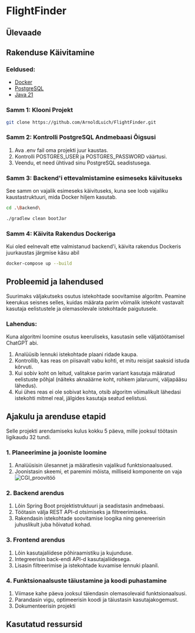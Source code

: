 # FlightFinder

## Ülevaade


## Rakenduse Käivitamine
### Eeldused:
- [Docker](https://docs.docker.com/desktop/setup/install/windows-install/)
- [PostgreSQL](https://www.postgresql.org/)
- [Java 21](https://www.oracle.com/ee/java/technologies/downloads/#java21)


### Samm 1: Klooni Projekt
```sh
git clone https://github.com/ArnoldLuich/FlightFinder.git
```

### Samm 2: Kontrolli PostgreSQL Andmebaasi Õigsusi
   1. Ava .env fail oma projekti juur kaustas.
   2. Kontrolli POSTGRES_USER ja POSTGRES_PASSWORD väärtusi.
   3. Veendu, et need ühtivad sinu PostgreSQL seadistusega.

### Samm 3: Backend'i ettevalmistamine esimeseks käivituseks
See samm on vajalik esimeseks käivituseks, kuna see loob vajaliku kaustastruktuuri, mida Docker hiljem kasutab.

```sh
cd .\Backend\
```

```sh
./gradlew clean bootJar
```

### Samm 4: Käivita Rakendus Dockeriga
Kui oled eelnevalt ette valmistanud backend'i, käivita rakendus Dockeris juurkaustas järgmise käsu abil

```sh
docker-compose up --build
```

## Probleemid ja lahendused
Suurimaks väljakutseks osutus istekohtade soovitamise algoritm. Peamine keerukus seisnes selles, kuidas määrata parim võimalik istekoht vastavalt kasutaja eelistustele ja olemasolevale istekohtade paigutusele.
### Lahendus:
Kuna algoritmi loomine osutus keeruliseks, kasutasin selle väljatöötamisel ChatGPT abi. 
   1. Analüüsib lennuki istekohtade plaani ridade kaupa.
   2. Kontrollib, kas reas on piisavalt vabu kohti, et mitu reisijat saaksid istuda kõrvuti.
   3. Kui sobiv koht on leitud, valitakse parim variant kasutaja määratud eelistuste põhjal (näiteks aknaäärne koht, rohkem jalaruumi, väljapääsu lähedus).
   4. Kui ühes reas ei ole sobivat kohta, otsib algoritm võimalikult lähedasi istekohti mitmel real, jälgides kasutaja seatud eelistusi.


## Ajakulu ja arenduse etapid
Selle projekti arendamiseks kulus kokku 5 päeva, mille jooksul töötasin ligikaudu 32 tundi.

### 1. Planeerimine ja jooniste loomine
   1. Analüüsisin ülesannet ja määratlesin vajalikud funktsionaalsused.
   2. Joonistasin skeemi, et paremini mõista, milliseid komponente on vaja
   ![CGI_proovitöö](https://github.com/user-attachments/assets/5ea12dc3-5e1a-403e-aadd-a3e398d7a7b7)

### 2. Backend arendus
   1. Lõin Spring Boot projektistruktuuri ja seadistasin andmebaasi.
   2. Töötasin välja REST API-d otsimiseks ja filtreerimiseks.
   3. Rakendasin istekohtade soovitamise loogika ning genereerisin juhuslikult juba hõivatud kohad.
### 3. Frontend arendus
   1. Lõin kasutajaliidese põhiraamistiku ja kujunduse.
   2. Integreerisin back-endi API-d kasutajaliidesega.
   3. Lisasin filtreerimise ja istekohtade kuvamise lennuki plaanil.
### 4. Funktsionaalsuste täiustamine ja koodi puhastamine
   1. Viimase kahe päeva jooksul täiendasin olemasolevaid funktsionaalsusi.
   2. Parandasin vigu, optimeerisin koodi ja täiustasin kasutajakogemust.
   3. Dokumenteerisin projekti
## Kasutatud ressursid

